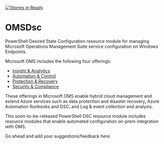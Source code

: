 [![Stories in Ready](https://badge.waffle.io/rchaganti/OMSDsc.png?label=ready&title=Ready)](https://waffle.io/rchaganti/OMSDsc?utm_source=badge)
# OMSDsc #
PowerShell Desired State Configuration resource module for managing Microsoft Operations Management Suite service configuration on Windows Endpoints.

Microsoft OMS includes the following four offerings:
- [Insight & Analytics](https://www.microsoft.com/en-in/cloud-platform/insight-and-analytics)
- [Automation & Control](https://www.microsoft.com/en-in/cloud-platform/automation-and-control) 
- [Protection & Recovery](https://www.microsoft.com/en-in/cloud-platform/protection-and-recovery)
- [Security & Compliance](https://www.microsoft.com/en-in/cloud-platform/security-and-compliance)

These offerings in Microsoft OMS enable hybrid cloud management and extend Azure services such as data protection and disaster recovery, Azure Automation Runbooks and DSC, and Log & event collection and analysis.

This soon-to-be-released PowerShell DSC resource module includes resource modules that enable automated configuration on-prem integration with OMS.

Go ahead and add your suggestions/feedback here.
